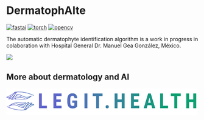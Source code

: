 # DermatophAIte
[![fastai](https://img.shields.io/badge/fastai-1.0.61-blue?style=plastic)](https://www.fast.ai/)
[![torch](https://img.shields.io/badge/torch-1.6.0-orange?style=plastic)](https://pytorch.org/)
[![opencv](https://img.shields.io/badge/opencv--python-4.4.0.44-brightgreen?style=plastic)](https://opencv.org/)

The automatic dermatophyte identification algorithm is a work in progress in colaboration with Hospital General Dr. Manuel Gea González, México.

![](https://www.afwgonline.com/wp-content/uploads/2017/12/Website_HeroImage_1366x492px_Deep.jpg)

## More about dermatology and AI
[<img src="https://raw.githubusercontent.com/Legit-Health/ASCORAD/master/figures/Legit_Health_logo.png" width="500" height="70" />](https://legit.health/)
